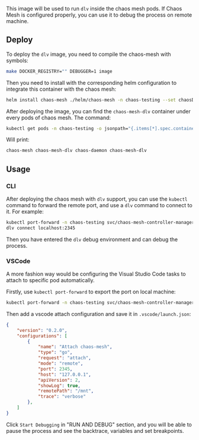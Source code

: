This image will be used to run `dlv` inside the chaos mesh pods. If Chaos Mesh
is configured properly, you can use it to debug the process on remote machine.

## Deploy

To deploy the `dlv` image, you need to compile the chaos-mesh with symbols:

```bash
make DOCKER_REGISTRY="" DEBUGGER=1 image
```

Then you need to install with the corresponding helm configuration to integrate
this container with the chaos mesh:

```bash
helm install chaos-mesh ./helm/chaos-mesh -n chaos-testing --set chaosDlv.enable=true
```

After deploying the image, you can find the `chaos-mesh-dlv` container under
every pods of chaos mesh. The command:

```bash
kubectl get pods -n chaos-testing -o jsonpath="{.items[*].spec.containers[*].name}"
```

Will print:

```bash
chaos-mesh chaos-mesh-dlv chaos-daemon chaos-mesh-dlv
```

## Usage

### CLI

After deploying the chaos mesh with `dlv` support, you can use the `kubectl`
command to forward the remote port, and use a `dlv` command to connect to it.
For example:

```bash
kubectl port-forward -n chaos-testing svc/chaos-mesh-controller-manager 2345:8000
dlv connect localhost:2345
```

Then you have entered the `dlv` debug environment and can debug the process.

### VSCode

A more fashion way would be configuring the Visual Studio Code tasks to attach
to specific pod automatically.

Firstly, use `kubectl port-forward` to export the port on local machine:

```bash
kubectl port-forward -n chaos-testing svc/chaos-mesh-controller-manager 2345:8000
```

Then add a vscode attach configuration and save it in `.vscode/launch.json`:

```json
{
    "version": "0.2.0",
    "configurations": [
        {
            "name": "Attach chaos-mesh",
            "type": "go",
            "request": "attach",
            "mode": "remote",
            "port": 2345,
            "host": "127.0.0.1",
            "apiVersion": 2,
            "showLog": true,
            "remotePath": "/mnt",
            "trace": "verbose"
        },
    ]
}
```

Click `Start Debugging` in "RUN AND DEBUG" section, and you will be able to
pause the process and see the backtrace, variables and set breakpoints.

